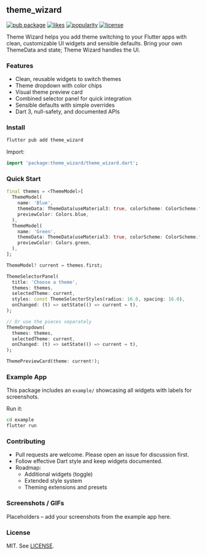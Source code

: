 ## theme_wizard

[![pub package](https://img.shields.io/pub/v/theme_wizard.svg)](https://pub.dev/packages/theme_wizard)
[![likes](https://img.shields.io/pub/likes/theme_wizard)](https://pub.dev/packages/theme_wizard/score)
[![popularity](https://img.shields.io/pub/popularity/theme_wizard)](https://pub.dev/packages/theme_wizard/score)
[![license](https://img.shields.io/badge/license-MIT-blue.svg)](LICENSE)

Theme Wizard helps you add theme switching to your Flutter apps with clean, customizable UI widgets and sensible defaults. Bring your own ThemeData and state; Theme Wizard handles the UI.

### Features

- Clean, reusable widgets to switch themes
- Theme dropdown with color chips
- Visual theme preview card
- Combined selector panel for quick integration
- Sensible defaults with simple overrides
- Dart 3, null-safety, and documented APIs

### Install

```bash
flutter pub add theme_wizard
```

Import:

```dart
import 'package:theme_wizard/theme_wizard.dart';
```

### Quick Start

```dart
final themes = <ThemeModel>[
  ThemeModel(
    name: 'Blue',
    themeData: ThemeData(useMaterial3: true, colorScheme: ColorScheme.fromSeed(seedColor: Colors.blue)),
    previewColor: Colors.blue,
  ),
  ThemeModel(
    name: 'Green',
    themeData: ThemeData(useMaterial3: true, colorScheme: ColorScheme.fromSeed(seedColor: Colors.green)),
    previewColor: Colors.green,
  ),
];

ThemeModel? current = themes.first;

ThemeSelectorPanel(
  title: 'Choose a theme',
  themes: themes,
  selectedTheme: current,
  styles: const ThemeSelectorStyles(radius: 16.0, spacing: 16.0),
  onChanged: (t) => setState(() => current = t),
);

// Or use the pieces separately
ThemeDropdown(
  themes: themes,
  selectedTheme: current,
  onChanged: (t) => setState(() => current = t),
);

ThemePreviewCard(theme: current!);
```

### Example App

This package includes an `example/` showcasing all widgets with labels for screenshots.

Run it:

```bash
cd example
flutter run
```

### Contributing

- Pull requests are welcome. Please open an issue for discussion first.
- Follow effective Dart style and keep widgets documented.
- Roadmap:
  - Additional widgets (toggle)
  - Extended style system
  - Theming extensions and presets

### Screenshots / GIFs

Placeholders – add your screenshots from the example app here.

### License

MIT. See [LICENSE](LICENSE).
